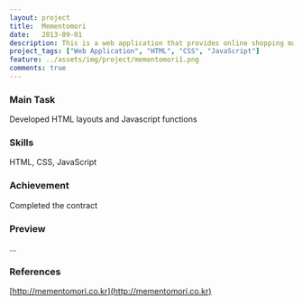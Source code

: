 ```yaml
---
layout: project
title:  Mementomori
date:   2013-09-01
description: This is a web application that provides online shopping mall service. We signed a contract with Mementomori which is a clothing shopping mall company, and worked on it for 4 months. Three developers participated in this project, and I was in charged of frontend development.
project_tags: ["Web Application", "HTML", "CSS", "JavaScript"]
feature: ../assets/img/project/mementomori1.png
comments: true
---
```


### Main Task
Developed HTML layouts and Javascript functions

### Skills
HTML, CSS, JavaScript

### Achievement
Completed the contract

### Preview
...

### References
[http://mementomori.co.kr](http://mementomori.co.kr)
